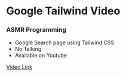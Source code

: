 # Google Tailwind Video

### ASMR Programming

- Google Search page using Tailwind CSS 
- No Talking 
- Available on Youtube

[Video Link](https://youtu.be/ZhycNGhu31s)
